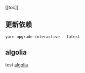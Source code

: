 [[toc]]

## 更新依赖

`yarn upgrade-interactive --latest`

## algolia
test
[algolia](https://docsearch.algolia.com/apply/)
